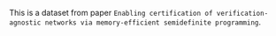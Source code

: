 This is a dataset from paper `Enabling certification of verification-agnostic networks via memory-efficient semidefinite programming`.
